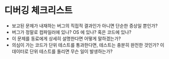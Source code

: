 # 디버깅 체크리스트

* 보고된 문제가 내재하는 버그의 직접적 결과인가 아니면 단순한 증상일 뿐인가?
* 버그가 정말로 컴파일러에 있나? OS 에 있나? 혹은 코드에 있나?
* 이 문제를 동료에게 상세히 설명한다면 어떻게 말하겠는가?
* 의심이 가는 코드가 단위 테스트를 통과한다면, 테스트는 충분히 완전한 것인가? 이 데이터로 단위 테스트를 돌리면 무슨 일이 발생하는가?